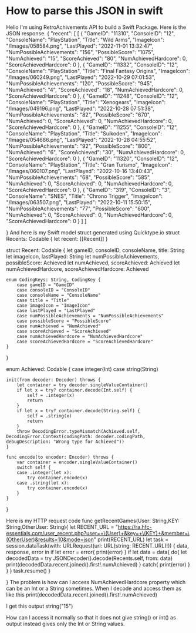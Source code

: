 
# How to parse this JSON in swift

Hello I'm using RetroAchivements API to build a Swift Package. Here is the JSON response.
{
"recent": [
    [
        {
            "GameID": "11310",
            "ConsoleID": "12",
            "ConsoleName": "PlayStation",
            "Title": "Wild Arms",
            "ImageIcon": "/Images/058584.png",
            "LastPlayed": "2022-11-01 13:32:47",
            "NumPossibleAchievements": "156",
            "PossibleScore": "1075",
            "NumAchieved": "15",
            "ScoreAchieved": "80",
            "NumAchievedHardcore": 0,
            "ScoreAchievedHardcore": 0
        },
        {
            "GameID": "11332",
            "ConsoleID": "12",
            "ConsoleName": "PlayStation",
            "Title": "Final Fantasy Origins",
            "ImageIcon": "/Images/060249.png",
            "LastPlayed": "2022-10-29 07:01:53",
            "NumPossibleAchievements": "120",
            "PossibleScore": "945",
            "NumAchieved": "4",
            "ScoreAchieved": "18",
            "NumAchievedHardcore": 0,
            "ScoreAchievedHardcore": 0
        },
        {
            "GameID": "11248",
            "ConsoleID": "12",
            "ConsoleName": "PlayStation",
            "Title": "Xenogears",
            "ImageIcon": "/Images/049196.png",
            "LastPlayed": "2022-10-28 07:51:38",
            "NumPossibleAchievements": "82",
            "PossibleScore": "670",
            "NumAchieved": 0,
            "ScoreAchieved": 0,
            "NumAchievedHardcore": 0,
            "ScoreAchievedHardcore": 0
        },
        {
            "GameID": "11255",
            "ConsoleID": "12",
            "ConsoleName": "PlayStation",
            "Title": "Suikoden",
            "ImageIcon": "/Images/054686.png",
            "LastPlayed": "2022-10-28 04:55:52",
            "NumPossibleAchievements": "92",
            "PossibleScore": "800",
            "NumAchieved": "6",
            "ScoreAchieved": "30",
            "NumAchievedHardcore": 0,
            "ScoreAchievedHardcore": 0
        },
        {
            "GameID": "11320",
            "ConsoleID": "12",
            "ConsoleName": "PlayStation",
            "Title": "Gran Turismo",
            "ImageIcon": "/Images/060107.png",
            "LastPlayed": "2022-10-16 13:40:43",
            "NumPossibleAchievements": "68",
            "PossibleScore": "585",
            "NumAchieved": 0,
            "ScoreAchieved": 0,
            "NumAchievedHardcore": 0,
            "ScoreAchievedHardcore": 0
        },
        {
            "GameID": "319",
            "ConsoleID": "3",
            "ConsoleName": "SNES",
            "Title": "Chrono Trigger",
            "ImageIcon": "/Images/063507.png",
            "LastPlayed": "2022-10-11 15:50:15",
            "NumPossibleAchievements": "77",
            "PossibleScore": "600",
            "NumAchieved": 0,
            "ScoreAchieved": 0,
            "NumAchievedHardcore": 0,
            "ScoreAchievedHardcore": 0
        }
    ]
]

}
And here is my Swift model struct generated using Quicktype.io
    struct Recents: Codable {
    let recent: [[Recent]]
}


struct Recent: Codable {
    let gameID, consoleID, consoleName, title: String
    let imageIcon, lastPlayed: String
    let numPossibleAchievements, possibleScore: Achieved
    let numAchieved, scoreAchieved: Achieved
    let numAchievedHardcore, scoreAchievedHardcore: Achieved

    enum CodingKeys: String, CodingKey {
        case gameID = "GameID"
        case consoleID = "ConsoleID"
        case consoleName = "ConsoleName"
        case title = "Title"
        case imageIcon = "ImageIcon"
        case lastPlayed = "LastPlayed"
        case numPossibleAchievements = "NumPossibleAchievements"
        case possibleScore = "PossibleScore"
        case numAchieved = "NumAchieved"
        case scoreAchieved = "ScoreAchieved"
        case numAchievedHardcore = "NumAchievedHardcore"
        case scoreAchievedHardcore = "ScoreAchievedHardcore"
    }
}

enum Achieved: Codable {
    case integer(Int)
    case string(String)

    init(from decoder: Decoder) throws {
        let container = try decoder.singleValueContainer()
        if let x = try? container.decode(Int.self) {
            self = .integer(x)
            return
        }
        if let x = try? container.decode(String.self) {
            self = .string(x)
            return
        }
        throw DecodingError.typeMismatch(Achieved.self, DecodingError.Context(codingPath: decoder.codingPath, debugDescription: "Wrong type for Achieved"))
    }

    func encode(to encoder: Encoder) throws {
        var container = encoder.singleValueContainer()
        switch self {
        case .integer(let x):
            try container.encode(x)
        case .string(let x):
            try container.encode(x)
        }
    }
}

Here is my HTTP request code
 func getRecentGames(User: String,KEY: String,OtherUser: String){
    let RECENT_URL = "https://ra.hfc-essentials.com/user_recent.php?user=+\(User)+&key=+\(KEY)+&member=\(OtherUser)&results=10&mode=json"
    print(RECENT_URL)
    let task = session.dataTask(with: URLRequest(url: URL(string: RECENT_URL)!)) { data, response, error in
        if let error = error{
            print(error)
        }
        if let data = data{
            do{
                let decodedData = try JSONDecoder().decode(Recents.self, from: data)
                print(decodedData.recent.joined().first!.numAchieved)
            }
            catch{
                print(error)
            }
        }
    }
    task.resume()
}

}
The problem is how can I access NumAchievedHardcore property which can be an Int or a String sometimes. When I decode and access them as like this
  print(decodedData.recent.joined().first!.numAchieved)

I get this output
string("15")

How can I access it normally so that it does not give string() or int() as output instead gives only the Int or String values.

        